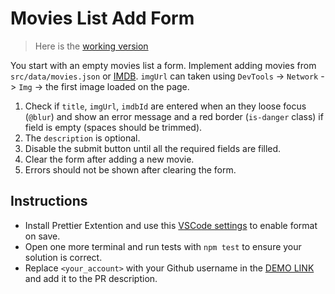 # Movies List Add Form

> Here is the [working version](https://mate-academy.github.io/vue_movies-list-add-form/)

You start with an empty movies list a form. Implement adding movies from `src/data/movies.json` or [IMDB](https://www.imdb.com/title/tt1312171). `imgUrl` can taken using `DevTools` -> `Network` -> `Img` -> the first image loaded on the page.

1. Check if `title`, `imgUrl`, `imdbId` are entered when an they loose focus (`@blur`) and show an error message and a red border (`is-danger` class) if field is empty (spaces should be trimmed).
1. The `description` is optional.
1. Disable the submit button until all the required fields are filled.
1. Clear the form after adding a new movie.
1. Errors should not be shown after clearing the form.

## Instructions

- Install Prettier Extention and use this [VSCode settings](https://mate-academy.github.io/fe-program/tools/vscode/settings.json) to enable format on save.
- Open one more terminal and run tests with `npm test` to ensure your solution is correct.
- Replace `<your_account>` with your Github username in the [DEMO LINK](https://<your_account>.github.io/react_movies-list-js/) and add it to the PR description.
